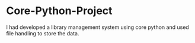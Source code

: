 # Core-Python-Project

I had developed a library management system using core python 
and used file handling to store the data.
